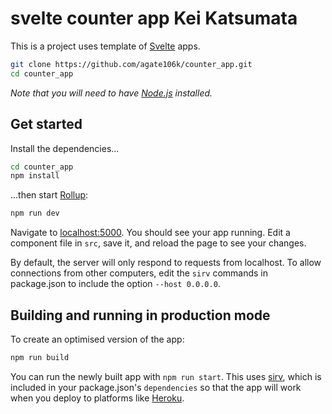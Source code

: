 

# svelte counter app Kei Katsumata

This is a project uses template of [Svelte](https://svelte.dev) apps.


```bash
git clone https://github.com/agate106k/counter_app.git
cd counter_app
```

*Note that you will need to have [Node.js](https://nodejs.org) installed.*


## Get started

Install the dependencies...

```bash
cd counter_app
npm install
```

...then start [Rollup](https://rollupjs.org):

```bash
npm run dev
```

Navigate to [localhost:5000](http://localhost:5000). You should see your app running. Edit a component file in `src`, save it, and reload the page to see your changes.

By default, the server will only respond to requests from localhost. To allow connections from other computers, edit the `sirv` commands in package.json to include the option `--host 0.0.0.0`.


## Building and running in production mode

To create an optimised version of the app:

```bash
npm run build
```

You can run the newly built app with `npm run start`. This uses [sirv](https://github.com/lukeed/sirv), which is included in your package.json's `dependencies` so that the app will work when you deploy to platforms like [Heroku](https://heroku.com).

